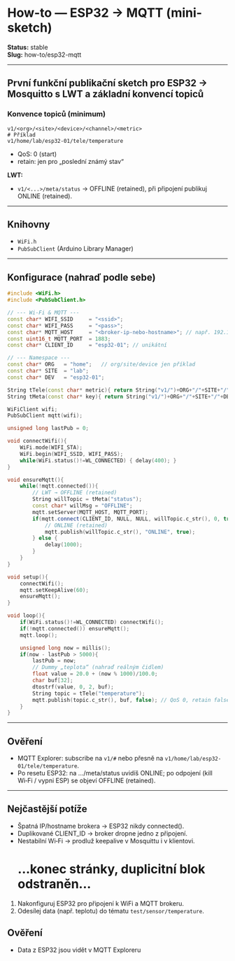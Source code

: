 # How-to — ESP32 → MQTT (mini-sketch)

**Status:** stable  
**Slug:** how-to/esp32-mqtt

---

## První funkční publikační sketch pro ESP32 → Mosquitto s LWT a základní konvencí topiců

### Konvence topiců (minimum)
```
v1/<org>/<site>/<device>/<channel>/<metric>
# Příklad
v1/home/lab/esp32-01/tele/temperature
```
- QoS: 0 (start)
- retain: jen pro „poslední známý stav“

**LWT:**
- `v1/<...>/meta/status` → OFFLINE (retained), při připojení publikuj ONLINE (retained).

---

## Knihovny
- `WiFi.h`
- `PubSubClient` (Arduino Library Manager)

---

## Konfigurace (nahraď podle sebe)
```cpp
#include <WiFi.h>
#include <PubSubClient.h>

// --- Wi‑Fi & MQTT ---
const char* WIFI_SSID     = "<ssid>";
const char* WIFI_PASS     = "<pass>";
const char* MQTT_HOST     = "<broker-ip-nebo-hostname>"; // např. 192.168.1.100 nebo "raspberrypi"
const uint16_t MQTT_PORT  = 1883;
const char* CLIENT_ID     = "esp32-01"; // unikátní

// --- Namespace ---
const char* ORG   = "home";   // org/site/device jen příklad
const char* SITE  = "lab";
const char* DEV   = "esp32-01";

String tTele(const char* metric){ return String("v1/")+ORG+"/"+SITE+"/"+DEV+"/tele/"+metric; }
String tMeta(const char* key){ return String("v1/")+ORG+"/"+SITE+"/"+DEV+"/meta/"+key; }

WiFiClient wifi;
PubSubClient mqtt(wifi);

unsigned long lastPub = 0;

void connectWifi(){
	WiFi.mode(WIFI_STA);
	WiFi.begin(WIFI_SSID, WIFI_PASS);
	while(WiFi.status()!=WL_CONNECTED) { delay(400); }
}

void ensureMqtt(){
	while(!mqtt.connected()){
		// LWT → OFFLINE (retained)
		String willTopic = tMeta("status");
		const char* willMsg = "OFFLINE";
		mqtt.setServer(MQTT_HOST, MQTT_PORT);
		if(mqtt.connect(CLIENT_ID, NULL, NULL, willTopic.c_str(), 0, true, willMsg)){
			// ONLINE (retained)
			mqtt.publish(willTopic.c_str(), "ONLINE", true);
		} else {
			delay(1000);
		}
	}
}

void setup(){
	connectWifi();
	mqtt.setKeepAlive(60);
	ensureMqtt();
}

void loop(){
	if(WiFi.status()!=WL_CONNECTED) connectWifi();
	if(!mqtt.connected()) ensureMqtt();
	mqtt.loop();

	unsigned long now = millis();
	if(now - lastPub > 5000){
		lastPub = now;
		// Dummy „teplota“ (nahraď reálným čidlem)
		float value = 20.0 + (now % 1000)/100.0;
		char buf[32];
		dtostrf(value, 0, 2, buf);
		String topic = tTele("temperature");
		mqtt.publish(topic.c_str(), buf, false); // QoS 0, retain false
	}
}
```

---

## Ověření
- MQTT Explorer: subscribe na `v1/#` nebo přesně na `v1/home/lab/esp32-01/tele/temperature`.
- Po resetu ESP32: na .../meta/status uvidíš ONLINE; po odpojení (kill Wi‑Fi / vypni ESP) se objeví OFFLINE (retained).

---

## Nejčastější potíže
- Špatná IP/hostname brokera → ESP32 nikdy connected().
- Duplikované CLIENT_ID → broker dropne jedno z připojení.
- Nestabilní Wi‑Fi → prodluž keepalive v Mosquittu i v klientovi.
	# ...konec stránky, duplicitní blok odstraněn...
1. Nakonfiguruj ESP32 pro připojení k WiFi a MQTT brokeru.
2. Odesílej data (např. teplotu) do tématu `test/sensor/temperature`.

## Ověření
- Data z ESP32 jsou vidět v MQTT Exploreru
